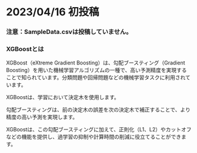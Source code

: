 # 2023/04/16 初投稿

### 注意：SampleData.csvは投稿していません。

### XGBoostとは
XGBoost（eXtreme Gradient Boosting）は、勾配ブースティング（Gradient Boosting）を用いた機械学習アルゴリズムの一種で、高い予測精度を実現することで知られています。分類問題や回帰問題などの機械学習タスクに利用されています。

XGBoostは、学習において決定木を使用します。

勾配ブースティングは、前の決定木の誤差を次の決定木で補正することで、より精度の高い予測を実現します。

XGBoostは、この勾配ブースティングに加えて、正則化（L1、L2）やカットオフなどの機能を提供し、過学習の抑制や計算時間の削減に役立てることができます。
